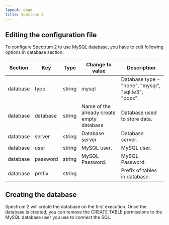 ```yaml
---
layout: page
title: Spectrum 2
---
```


## Editing the configuration file

To configure Spectrum 2 to use MySQL database, you have to edit following options in database section:

Section | Key | Type | Change to value | Description
--------|-----|------|-----------------|------------
database| type | string | mysql | Database type - "none", "mysql", "sqlite3", "pqxx".
database| database | string | Name of the already create empty database | Database used to store data.
database| server | string | Database server | Database server.
database| user | string | MySQL user. | MySQL user.
database| password | string | MySQL Password. | MySQL Password.
database| prefix | string | | Prefix of tables in database.

## Creating the database

Spectrum 2 will create the database on the first execution. Once the database is created, you can remove the CREATE TABLE permissions to the MySQL database user you use to connect the SQL.